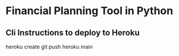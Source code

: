 # Financial Planning Tool in Python

## Cli Instructions to deploy to Heroku

heroku create
git push heroku main
